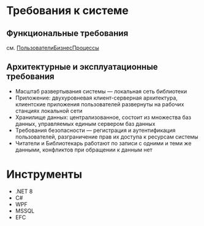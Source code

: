 ﻿# Требования к системе

## Функциональные требования
см. [ПользователиБизнесПроцессы](ПользователиБизнесПроцессы.md)


## Архитектурные и эксплуатационные требования  
* Масштаб развертывания системы — локальная сеть библиотеки
* Приложение: двухуровневая клиент-серверная архитектура, клиентские приложения пользователей развернуты на рабочих станциях локальной сети
* Хранилище данных: централизованное, состоит из множества баз данных, управляемых единым сервером баз данных
* Требования безопасности — регистрация и аутентификация пользователей, разграничение прав их доступа к ресурсам системы
* Читатели и Библиотекарь работают по записи с одними и теми же данными, конфликтов при обращении к данным нет

# Инструменты
* .NET 8
* C#
* WPF
* MSSQL
* EFC 
